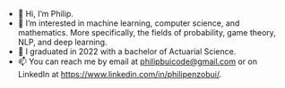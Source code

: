- 👋 Hi, I’m Philip.
- 👀 I’m interested in machine learning, computer science, and mathematics. More specifically, the fields of probability, game theory, NLP, and deep learning.
- 🌱 I graduated in 2022 with a bachelor of Actuarial Science.
- 📫 You can reach me by email at philipbuicode@gmail.com or on LinkedIn at https://www.linkedin.com/in/philipenzobui/.
